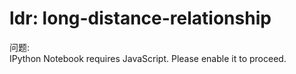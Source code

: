 # ldr: long-distance-relationship

问题:  
IPython Notebook requires JavaScript. Please enable it to proceed.  




















